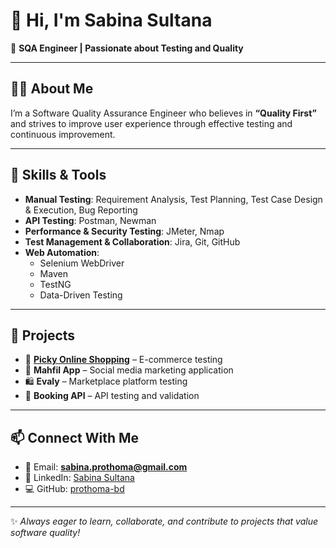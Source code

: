 # 👋 Hi, I'm Sabina Sultana  
🎯 **SQA Engineer | Passionate about Testing and Quality**

---

## 🧑‍💻 About Me  
I’m a Software Quality Assurance Engineer who believes in **“Quality First”** and strives to improve user experience through effective testing and continuous improvement.  

---

## 🔧 Skills & Tools  

- **Manual Testing**: Requirement Analysis, Test Planning, Test Case Design & Execution, Bug Reporting  
- **API Testing**: Postman, Newman  
- **Performance & Security Testing**: JMeter, Nmap  
- **Test Management & Collaboration**: Jira, Git, GitHub  
- **Web Automation**:  
  - Selenium WebDriver  
  - Maven  
  - TestNG  
  - Data-Driven Testing  

---

## 📂 Projects  

- 🛒 [**Picky Online Shopping**](https://www.picky.com.bd/) – E-commerce testing  
- 📱 **Mahfil App** – Social media marketing application  
- 🛍 **Evaly** – Marketplace platform testing  
- 🔗 **Booking API** – API testing and validation  

---

## 📫 Connect With Me  

- 📧 Email: **sabina.prothoma@gmail.com**  
- 🔗 LinkedIn: [Sabina Sultana](https://www.linkedin.com/in/sabina-sultana-prothoma)  
- 💻 GitHub: [prothoma-bd](https://github.com/prothoma-bd)  

---
✨ *Always eager to learn, collaborate, and contribute to projects that value software quality!*  
